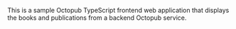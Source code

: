 This is a sample Octopub TypeScript frontend web application that displays the books and publications from a backend 
Octopub service.
